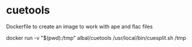 # cuetools
Dockerfile to create an image to work with ape and flac files

docker run -v "$(pwd):/tmp" albal/cuetools /usr/local/bin/cuesplit.sh /tmp
